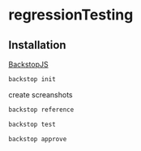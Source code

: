 # regressionTesting

## Installation

[BackstopJS](https://github.com/garris/BackstopJS)

```bash
backstop init
```

create screanshots

```bash
backstop reference
```

```bash
backstop test
```

```bash
backstop approve
```
